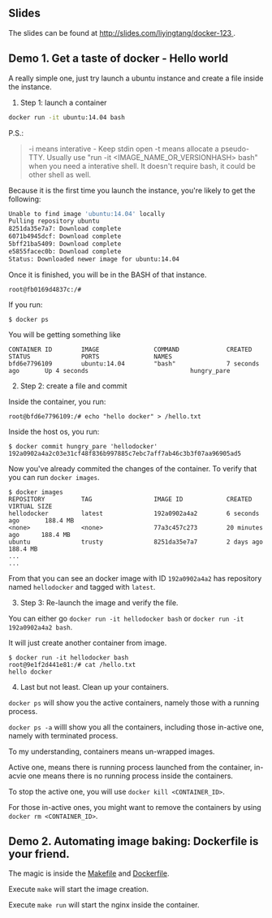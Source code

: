 ## Slides


The slides can be found at [ http://slides.com/liyingtang/docker-123 ]( http://slides.com/liyingtang/docker-123 ).


## Demo 1. Get a taste of docker - Hello world

A really simple one, just try launch a ubuntu instance and create a file inside the instance.

1. Step 1: launch a container
```BASH
docker run -it ubuntu:14.04 bash
```

P.S.: 
> -i means interative - Keep stdin open
> -t means allocate a pseudo-TTY.
> Usually use "run -it <IMAGE_NAME_OR_VERSIONHASH> bash" when you need a interative shell. 
> It doesn't require bash, it could be other shell as well.


Because it is the first time you launch the instance, you're likely to get the following:
```BASH
Unable to find image 'ubuntu:14.04' locally
Pulling repository ubuntu
8251da35e7a7: Download complete
6071b4945dcf: Download complete
5bff21ba5409: Download complete
e5855facec0b: Download complete
Status: Downloaded newer image for ubuntu:14.04
```

Once it is finished, you will be in the BASH of that instance.

```
root@fb0169d4837c:/#
```

If you run:

```SHELL
$ docker ps
```

You will be getting something like
```
CONTAINER ID        IMAGE               COMMAND             CREATED             STATUS              PORTS               NAMES
bfd6e7796109        ubuntu:14.04        "bash"              7 seconds ago       Up 4 seconds                            hungry_pare
```

2. Step 2: create a file and commit

Inside the container, you run:
```
root@bfd6e7796109:/# echo "hello docker" > /hello.txt
```

Inside the host os, you run:
```
$ docker commit hungry_pare 'hellodocker'
192a0902a4a2c03e31cf48f836b997885c7ebc7aff7ab46c3b3f07aa96905ad5
```

Now you've already commited the changes of the container.
To verify that you can run ```docker images```.

```
$ docker images
REPOSITORY          TAG                 IMAGE ID            CREATED             VIRTUAL SIZE
hellodocker         latest              192a0902a4a2        6 seconds ago       188.4 MB
<none>              <none>              77a3c457c273        20 minutes ago      188.4 MB
ubuntu              trusty              8251da35e7a7        2 days ago          188.4 MB
...
...
```

From that you can see an docker image with ID ```192a0902a4a2``` has repository named ```hellodocker``` and tagged with ```latest```.


3. Step 3: Re-launch the image and verify the file.

You can either go ```docker run -it hellodocker bash``` or ```docker run -it 192a0902a4a2 bash```.

It will just create another container from image.

```
$ docker run -it hellodocker bash
root@9e1f2d441e81:/# cat /hello.txt
hello docker
```

4. Last but not least. Clean up your containers.

```docker ps``` will show you the active containers, namely those with a running process.

```docker ps -a``` willl show you all the containers, including those in-active one, namely with terminated process.

To my understanding, containers means un-wrapped images. 

Active one, means there is running process launched from the container, in-acvie one means there is no running process inside the containers.

To stop the active one, you will use ```docker kill <CONTAINER_ID>```.

For those in-active ones, you might want to remove the containers by using ```docker rm <CONTAINER_ID>```.


## Demo 2. Automating image baking: Dockerfile is your friend.

The magic is inside the [Makefile](demo2/Makefile) and [Dockerfile](demo2/Dockerfile).

Execute ```make``` will start the image creation.

Execute ```make run``` will start the nginx inside the container.




